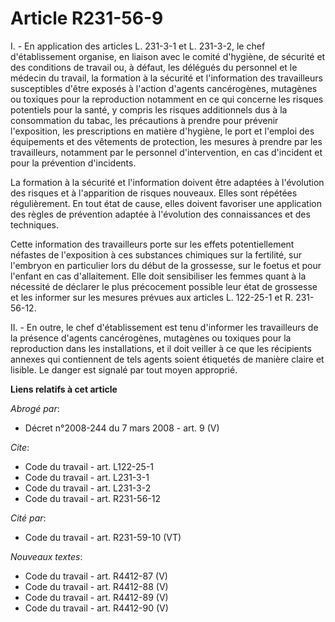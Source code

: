 # Article R231-56-9

I. - En application des articles L. 231-3-1 et L. 231-3-2, le chef d'établissement organise, en liaison avec le comité
d'hygiène, de sécurité et des conditions de travail ou, à défaut, les délégués du personnel et le médecin du travail, la
formation à la sécurité et l'information des travailleurs susceptibles d'être exposés à l'action d'agents cancérogènes,
mutagènes ou toxiques pour la reproduction notamment en ce qui concerne les risques potentiels pour la santé, y compris les
risques additionnels dus à la consommation du tabac, les précautions à prendre pour prévenir l'exposition, les prescriptions
en matière d'hygiène, le port et l'emploi des équipements et des vêtements de protection, les mesures à prendre par les
travailleurs, notamment par le personnel d'intervention, en cas d'incident et pour la prévention d'incidents.

La formation à la sécurité et l'information doivent être adaptées à l'évolution des risques et à l'apparition de risques
nouveaux. Elles sont répétées régulièrement. En tout état de cause, elles doivent favoriser une application des règles de
prévention adaptée à l'évolution des connaissances et des techniques.

Cette information des travailleurs porte sur les effets potentiellement néfastes de l'exposition à ces substances chimiques
sur la fertilité, sur l'embryon en particulier lors du début de la grossesse, sur le foetus et pour l'enfant en cas
d'allaitement. Elle doit sensibiliser les femmes quant à la nécessité de déclarer le plus précocement possible leur état de
grossesse et les informer sur les mesures prévues aux articles L. 122-25-1 et R. 231-56-12.

II. - En outre, le chef d'établissement est tenu d'informer les travailleurs de la présence d'agents cancérogènes, mutagènes
ou toxiques pour la reproduction dans les installations, et il doit veiller à ce que les récipients annexes qui contiennent
de tels agents soient étiquetés de manière claire et lisible. Le danger est signalé par tout moyen approprié.

**Liens relatifs à cet article**

_Abrogé par_:

  - Décret n°2008-244 du 7 mars 2008 - art. 9 (V)

_Cite_:

  - Code du travail - art. L122-25-1
  - Code du travail - art. L231-3-1
  - Code du travail - art. L231-3-2
  - Code du travail - art. R231-56-12

_Cité par_:

  - Code du travail - art. R231-59-10 (VT)

_Nouveaux textes_:

  - Code du travail - art. R4412-87 (V)
  - Code du travail - art. R4412-88 (V)
  - Code du travail - art. R4412-89 (V)
  - Code du travail - art. R4412-90 (V)
